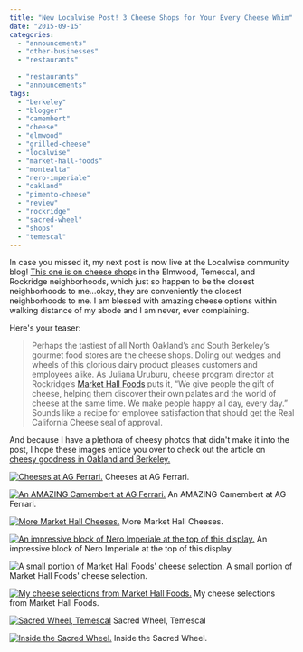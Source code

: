 ```yaml
---
title: "New Localwise Post! 3 Cheese Shops for Your Every Cheese Whim"
date: "2015-09-15"
categories:
  - "announcements"
  - "other-businesses"
  - "restaurants"
  
  - "restaurants"
  - "announcements"
tags:
  - "berkeley"
  - "blogger"
  - "camembert"
  - "cheese"
  - "elmwood"
  - "grilled-cheese"
  - "localwise"
  - "market-hall-foods"
  - "montealta"
  - "nero-imperiale"
  - "oakland"
  - "pimento-cheese"
  - "review"
  - "rockridge"
  - "sacred-wheel"
  - "shops"
  - "temescal"
---
```


In case you missed it, my next post is now live at the Localwise community blog! [This one is on cheese shop](https://www.localwisejobs.com/blog/3-cheese-shops-for-fulfilling-your-every-cheese-whim/)s in the Elmwood, Temescal, and Rockridge neighborhoods, which just so happen to be the closest neighborhoods to me...okay, they are conveniently the closest neighborhoods to me. I am blessed with amazing cheese options within walking distance of my abode and I am never, ever complaining.

Here's your teaser:

> Perhaps the tastiest of all North Oakland’s and South Berkeley’s gourmet food stores are the cheese shops. Doling out wedges and wheels of this glorious dairy product pleases customers and employees alike. As Juliana Uruburu, cheese program director at Rockridge’s [Market Hall Foods](http://markethallfoods.com/cheese-charcuterie/cheese) puts it, “We give people the gift of cheese, helping them discover their own palates and the world of cheese at the same time. We make people happy all day, every day.” Sounds like a recipe for employee satisfaction that should get the Real California Cheese seal of approval.

And because I have a plethora of cheesy photos that didn't make it into the post, I hope these images entice you over to check out the article on [cheesy goodness in Oakland and Berkeley.](https://www.localwisejobs.com/blog/3-cheese-shops-for-fulfilling-your-every-cheese-whim/)




<div class="caption">

[![Cheeses at AG Ferrari.](http://s3.amazonaws.com/thegourmez-wpmedia/2015/09/AG-Ferrari-Cheese_001-500x334.jpg)](http://s3.amazonaws.com/thegourmez-wpmedia/2015/09/AG-Ferrari-Cheese_001.jpg) Cheeses at AG Ferrari.</div>





<div class="caption">

[![An AMAZING Camembert at AG Ferrari.](http://s3.amazonaws.com/thegourmez-wpmedia/2015/09/AG-Ferrari-Cheese_006-500x334.jpg)](http://s3.amazonaws.com/thegourmez-wpmedia/2015/09/AG-Ferrari-Cheese_006.jpg) An AMAZING Camembert at AG Ferrari.</div>





<div class="caption">

[![More Market Hall Cheeses.](http://s3.amazonaws.com/thegourmez-wpmedia/2015/09/Market-Hall-Cheese-002-500x198.jpg)](http://s3.amazonaws.com/thegourmez-wpmedia/2015/09/Market-Hall-Cheese-002.jpg) More Market Hall Cheeses.</div>





<div class="caption">

[![An impressive block of Nero Imperiale at the top of this display.](http://s3.amazonaws.com/thegourmez-wpmedia/2015/09/Market-Hall-Cheese-003-362x500.jpg)](http://s3.amazonaws.com/thegourmez-wpmedia/2015/09/Market-Hall-Cheese-003.jpg) An impressive block of Nero Imperiale at the top of this display.</div>





<div class="caption">

[![A small portion of Market Hall Foods' cheese selection.](http://s3.amazonaws.com/thegourmez-wpmedia/2015/09/Market-Hall-Cheese-006-500x334.jpg)](http://s3.amazonaws.com/thegourmez-wpmedia/2015/09/Market-Hall-Cheese-006.jpg) A small portion of Market Hall Foods' cheese selection.</div>





<div class="caption">

[![My cheese selections from Market Hall Foods.](http://s3.amazonaws.com/thegourmez-wpmedia/2015/09/Market-Hall-Cheese-016-425x500.jpg)](http://s3.amazonaws.com/thegourmez-wpmedia/2015/09/Market-Hall-Cheese-016.jpg) My cheese selections from Market Hall Foods.</div>





<div class="caption">

[![Sacred Wheel, Temescal](http://s3.amazonaws.com/thegourmez-wpmedia/2015/09/Sacred-Wheel-Cheese-001-500x334.jpg)](http://s3.amazonaws.com/thegourmez-wpmedia/2015/09/Sacred-Wheel-Cheese-001.jpg) Sacred Wheel, Temescal</div>





<div class="caption">

[![Inside the Sacred Wheel.](http://s3.amazonaws.com/thegourmez-wpmedia/2015/09/Sacred-Wheel-Cheese-003-500x172.jpg)](http://s3.amazonaws.com/thegourmez-wpmedia/2015/09/Sacred-Wheel-Cheese-003.jpg) Inside the Sacred Wheel.</div>

